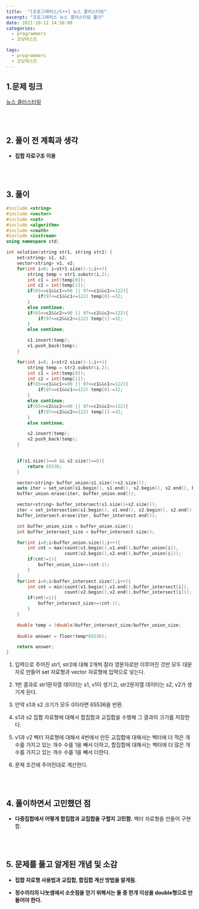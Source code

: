 ```yaml
---
title:  "[프로그래머스/C++] 뉴스 클러스터링"
excerpt: "프로그래머스 뉴스 클러스터링 풀이"
date: 2021-10-12 14:50:00
categories:
  - programmers
  - 코딩테스트

tags:
  - programmers
  - 코딩테스트
---
```


## 1.문제 링크

[뉴스 클러스터링](https://programmers.co.kr/learn/courses/30/lessons/17677)

<br>
<br>

## 2. 풀이 전 계획과 생각

- **집합 자료구조 이용**


<br>
<br>

## 3. 풀이

```cpp
#include <string>
#include <vector>
#include <set>
#include <algorithm>
#include <cmath>
#include <iostream>
using namespace std;

int solution(string str1, string str2) {
    set<string> s1, s2;
    vector<string> v1, v2;
    for(int i=0; i<str1.size()-1;i++){
        string temp = str1.substr(i,2);
        int c1 = int(temp[0]);
        int c2 = int(temp[1]);
        if(65<=c1&&c1<=90 || 97<=c1&&c1<=122){
            if(97<=c1&&c1<=122) temp[0]-=32;
        }
        else continue;
        if(65<=c2&&c2<=90 || 97<=c2&&c2<=122){
            if(97<=c2&&c2<=122) temp[1]-=32;
        }
        else continue;

        s1.insert(temp);
        v1.push_back(temp);
    }

    for(int i=0; i<str2.size()-1;i++){
        string temp = str2.substr(i,2);
        int c1 = int(temp[0]);
        int c2 = int(temp[1]);
        if(65<=c1&&c1<=90 || 97<=c1&&c1<=122){
            if(97<=c1&&c1<=122) temp[0]-=32;
        }
        else continue;
        if(65<=c2&&c2<=90 || 97<=c2&&c2<=122){
            if(97<=c2&&c2<=122) temp[1]-=32;
        }
        else continue;

        s2.insert(temp);
        v2.push_back(temp);
    }

   
    if(s1.size()==0 && s2.size()==0){
        return 65536;
    }

    vector<string> buffer_union(s1.size()+s2.size());
    auto iter = set_union(s1.begin(), s1.end(), s2.begin(), s2.end(), buffer_union.begin());
    buffer_union.erase(iter, buffer_union.end());

    vector<string> buffer_intersect(s1.size()+s2.size());
    iter = set_intersection(s1.begin(), s1.end(), s2.begin(), s2.end(), buffer_intersect.begin());
    buffer_intersect.erase(iter, buffer_intersect.end());

    int buffer_union_size = buffer_union.size();
    int buffer_intersect_size = buffer_intersect.size();

    for(int i=0;i<buffer_union.size();i++){
        int cnt = max(count(v1.begin(),v1.end(),buffer_union[i]),
                      count(v2.begin(),v2.end(),buffer_union[i]));
        if(cnt!=1){
            buffer_union_size+=(cnt-1);
        }
    }
    for(int i=0;i<buffer_intersect.size();i++){
        int cnt = min(count(v1.begin(),v1.end(),buffer_intersect[i]),
                      count(v2.begin(),v2.end(),buffer_intersect[i]));
        if(cnt!=1){
            buffer_intersect_size+=(cnt-1);
        }
    }

    double temp = (double)buffer_intersect_size/buffer_union_size;
   
    double answer = floor(temp*65536);

    return answer;
}
```

1. 입력으로 주어진 str1, str2에 대해 2개씩 잘라 영문자로만 이루어진 것만 모두 대문자로 만들어 set 자료형과 vector 자료형에 입력으로 넣는다.

2. 1번 결과로 str1문자열 데이터는 s1, v1이 생기고, str2문자열 데이터는 s2, v2가 생기게 된다.

3. 만약 s1과 s2 크기가 모두 0이라면 65536을 반환.

4. s1과 s2 집합 자료형에 대해서 합집합과 교집합을 수행해 그 결과의 크기를 저장한다.

5. v1과 v2 벡터 자료형에 대해서 4번에서 만든 교집합에 대해서는 벡터에 더 적은 개수를 가지고 있는 개수 수를 1을 빼서 더하고, 합집합에 대해서는 벡터에 더 많은 개수를 가지고 있는 개수 수를 1을 빼서 더한다.

6. 문제 조건에 주어진대로 계산한다.


<br>
<br>

## 4. 풀이하면서 고민했던 점

- **다중집합에서 어떻게 합집합과 교집합을 구할지 고민함.**
벡터 자료형을 만들어 구현함.

<br>
<br>

## 5. 문제를 풀고 알게된 개념 및 소감

- **집합 자료형 사용법과 교집합, 합집합 계산 방법을 알게됨.**

- **정수끼리의 나눗셈에서 소숫점을 얻기 위해서는 둘 중 한개 이상을 double형으로 만들어야 한다.**